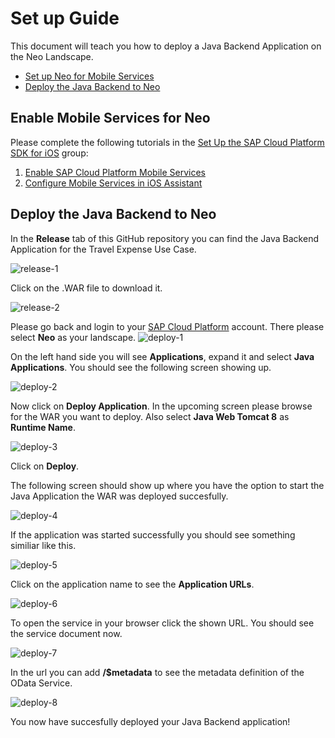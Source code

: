 # Set up Guide

This document will teach you how to deploy a Java Backend Application on the Neo Landscape.

* [Set up Neo for Mobile Services](#setupneo)
* [Deploy the Java Backend to Neo](#deployapp)

<a name="setupneo"/>

## Enable Mobile Services for Neo

Please complete the following tutorials in the [Set Up the SAP Cloud Platform SDK for iOS](https://developers.sap.com/group.ios-sdk-setup.html) group:

1. [Enable SAP Cloud Platform Mobile Services](https://developers.sap.com/tutorials/fiori-ios-hcpms-setup.html)
2. [Configure Mobile Services in iOS Assistant](https://developers.sap.com/tutorials/fiori-ios-scpms-configure-ms-assistant.html)

<a name="deployapp"/>

## Deploy the Java Backend to Neo
In the **Release** tab of this GitHub repository you can find the Java Backend Application for the Travel Expense Use Case. 

![release-1](https://user-images.githubusercontent.com/9074514/60281608-82cefc00-9905-11e9-8b6c-26ef8b95b720.png)

Click on the .WAR file to download it.

![release-2](https://user-images.githubusercontent.com/9074514/60281609-82cefc00-9905-11e9-867b-cb63fb6de870.png)

Please go back and login to your [SAP Cloud Platform](https://account.hanatrial.ondemand.com/) account. There please select **Neo** as your landscape.
![deploy-1](https://github.wdf.sap.corp/storage/user/16334/files/23b29480-823e-11e9-8380-6710eb5bc6bb)

On the left hand side you will see **Applications**, expand it and select **Java Applications**. You should see the following screen showing up.

![deploy-2](https://github.wdf.sap.corp/storage/user/16334/files/257c5800-823e-11e9-9a26-30a9bb795ddb)

Now click on **Deploy Application**. In the upcoming screen please browse for the WAR you want to deploy. Also select **Java Web Tomcat 8** as **Runtime Name**.

![deploy-3](https://github.wdf.sap.corp/storage/user/16334/files/26ad8500-823e-11e9-8219-77276e6f077e)

Click on **Deploy**.

The following screen should show up where you have the option to start the Java Application the WAR was deployed succesfully.

![deploy-4](https://github.wdf.sap.corp/storage/user/16334/files/27deb200-823e-11e9-9b2d-15987c4242ce)

If the application was started successfully you should see something similiar like this.

![deploy-5](https://github.wdf.sap.corp/storage/user/16334/files/29a87580-823e-11e9-8805-6b6230778beb)

Click on the application name to see the **Application URLs**.

![deploy-6](https://github.wdf.sap.corp/storage/user/16334/files/2b723900-823e-11e9-95dd-ef1b5e9154e9)

To open the service in your browser click the shown URL. You should see the service document now.

![deploy-7](https://github.wdf.sap.corp/storage/user/16334/files/2f05c000-823e-11e9-9509-5e5b3bbd5a8e)

In the url you can add **/$metadata** to see the metadata definition of the OData Service.

![deploy-8](https://github.wdf.sap.corp/storage/user/16334/files/3200b080-823e-11e9-8230-b746c7efee77)

You now have succesfully deployed your Java Backend application!

